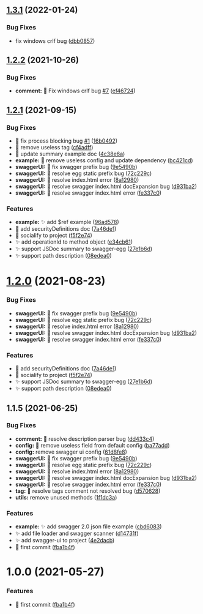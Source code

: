 ## [1.3.1](https://github.com/JsonMa/swagger-egg/compare/v1.3.0...v1.3.1) (2022-01-24)


### Bug Fixes

* fix windows crlf bug ([dbb0857](https://github.com/JsonMa/swagger-egg/commit/dbb0857ea9012dc2c695ac0f477ddc0a5e6a7ad8))



## [1.2.2](https://github.com/JsonMa/swagger-egg/compare/v1.2.1...v1.2.2) (2021-10-26)


### Bug Fixes

* **comment:** :bug: Fix windows crlf bug [#7](https://github.com/JsonMa/swagger-egg/issues/7) ([ef46724](https://github.com/JsonMa/swagger-egg/commit/ef467243747daa5d8a54ff1d3f746f670902a277))



## [1.2.1](https://github.com/JsonMa/swagger-egg/compare/v1.1.0...v1.2.1) (2021-09-15)


### Bug Fixes

* :bug: fix process blocking bug [#1](https://github.com/JsonMa/swagger-egg/issues/1) ([16b0492](https://github.com/JsonMa/swagger-egg/commit/16b0492a3424b1f924ea824bcfdbdb544944612e))
* :memo: remove useless tag ([cf4adff](https://github.com/JsonMa/swagger-egg/commit/cf4adff936bf0f1f483b1e71738ba3f5240237a2))
* :memo: update summary example doc ([4c38e6a](https://github.com/JsonMa/swagger-egg/commit/4c38e6abdb1b7009312bdf085a25cf63fe165ded))
* **example:** :bug: remove useless config and update dependency ([bc421cd](https://github.com/JsonMa/swagger-egg/commit/bc421cd380672a4a652fbf8ac87b5b16cc92a44e))
* **swaggerUI:** :bug: fix swagger prefix bug ([9e5490b](https://github.com/JsonMa/swagger-egg/commit/9e5490b931ca8db7d922aa7a6967ea7ac02e3707))
* **swaggerUI:** :bug: resolve egg static prefix bug ([72c229c](https://github.com/JsonMa/swagger-egg/commit/72c229c5536c8b07bf8f52e895b1ad2ca7536ba2))
* **swaggerUI:** :bug: resolve index.html error ([8a12980](https://github.com/JsonMa/swagger-egg/commit/8a1298083ccbf764938f6a25badcec968473da50))
* **swaggerUI:** :bug: resolve swagger index.html docExpansion bug ([d931ba2](https://github.com/JsonMa/swagger-egg/commit/d931ba2d8c0de6e4ee2b16d2dad268ea5e70a76f))
* **swaggerUI:** :bug: resolve swagger index.html error ([fe337c0](https://github.com/JsonMa/swagger-egg/commit/fe337c00f7dd18e05bb3a0beb5503ab21b6947d9))


### Features

* **example:** :sparkles: add $ref example ([96ad578](https://github.com/JsonMa/swagger-egg/commit/96ad57829a584d63f1a98e1b5a4f6865133d468f))
* :memo: add securityDefinitions doc ([7a46de1](https://github.com/JsonMa/swagger-egg/commit/7a46de1945c9067f039947fd7da80b55649256d5))
* :memo: socialify to project ([f5f2e74](https://github.com/JsonMa/swagger-egg/commit/f5f2e74b4eb5762f68602c3083e8be1a41aa1d79))
* :sparkles: add operationId to method object ([e34cb61](https://github.com/JsonMa/swagger-egg/commit/e34cb617d710e6bbf3faa796a28dd88b18ecc455))
* :sparkles: support JSDoc summary to swagger-egg ([27e1b6d](https://github.com/JsonMa/swagger-egg/commit/27e1b6df02c9149adaf32ba7f5219793c96fd17b))
* :sparkles: support path description ([08edea0](https://github.com/JsonMa/swagger-egg/commit/08edea0403cbedf68243b1b471ac75f4140487be))



# [1.2.0](https://github.com/JsonMa/swagger-egg/compare/v1.1.0...v1.2.0) (2021-08-23)

### Bug Fixes

* **swaggerUI:** :bug: fix swagger prefix bug ([9e5490b](https://github.com/JsonMa/swagger-egg/commit/9e5490b931ca8db7d922aa7a6967ea7ac02e3707))
* **swaggerUI:** :bug: resolve egg static prefix bug ([72c229c](https://github.com/JsonMa/swagger-egg/commit/72c229c5536c8b07bf8f52e895b1ad2ca7536ba2))
* **swaggerUI:** :bug: resolve index.html error ([8a12980](https://github.com/JsonMa/swagger-egg/commit/8a1298083ccbf764938f6a25badcec968473da50))
* **swaggerUI:** :bug: resolve swagger index.html docExpansion bug ([d931ba2](https://github.com/JsonMa/swagger-egg/commit/d931ba2d8c0de6e4ee2b16d2dad268ea5e70a76f))
* **swaggerUI:** :bug: resolve swagger index.html error ([fe337c0](https://github.com/JsonMa/swagger-egg/commit/fe337c00f7dd18e05bb3a0beb5503ab21b6947d9))


### Features

* :memo: add securityDefinitions doc ([7a46de1](https://github.com/JsonMa/swagger-egg/commit/7a46de1945c9067f039947fd7da80b55649256d5))
* :memo: socialify to project ([f5f2e74](https://github.com/JsonMa/swagger-egg/commit/f5f2e74b4eb5762f68602c3083e8be1a41aa1d79))
* :sparkles: support JSDoc summary to swagger-egg ([27e1b6d](https://github.com/JsonMa/swagger-egg/commit/27e1b6df02c9149adaf32ba7f5219793c96fd17b))
* :sparkles: support path description ([08edea0](https://github.com/JsonMa/swagger-egg/commit/08edea0403cbedf68243b1b471ac75f4140487be))



## 1.1.5 (2021-06-25)


### Bug Fixes

* **comment:** :bug: resolve description parser bug ([dd433c4](https://github.com/JsonMa/swagger-egg/commit/dd433c4af17b185e2da459d61b60249229e168bc))
* **config:** :bug: remove useless field  from default config ([ba77add](https://github.com/JsonMa/swagger-egg/commit/ba77added585a4f867a0643a075fbf04714a9857))
* **config:** remove swagger ui config ([61d8fe8](https://github.com/JsonMa/swagger-egg/commit/61d8fe8c832cd1ae62a73cedf4faebca1d72cf22))
* **swaggerUI:** :bug: fix swagger prefix bug ([9e5490b](https://github.com/JsonMa/swagger-egg/commit/9e5490b931ca8db7d922aa7a6967ea7ac02e3707))
* **swaggerUI:** :bug: resolve egg static prefix bug ([72c229c](https://github.com/JsonMa/swagger-egg/commit/72c229c5536c8b07bf8f52e895b1ad2ca7536ba2))
* **swaggerUI:** :bug: resolve index.html error ([8a12980](https://github.com/JsonMa/swagger-egg/commit/8a1298083ccbf764938f6a25badcec968473da50))
* **swaggerUI:** :bug: resolve swagger index.html docExpansion bug ([d931ba2](https://github.com/JsonMa/swagger-egg/commit/d931ba2d8c0de6e4ee2b16d2dad268ea5e70a76f))
* **swaggerUI:** :bug: resolve swagger index.html error ([fe337c0](https://github.com/JsonMa/swagger-egg/commit/fe337c00f7dd18e05bb3a0beb5503ab21b6947d9))
* **tag:** :bug: resolve tags comment not resolved bug ([d570628](https://github.com/JsonMa/swagger-egg/commit/d570628fb843c718687b970359580c625c5475f2))
* **utils:** remove unused methods ([1f1dc3a](https://github.com/JsonMa/swagger-egg/commit/1f1dc3a27a6a27340bf9ac07af3ab33c1c9313c6))


### Features

* **example:** :sparkles: add swagger 2.0 json file example ([cbd6083](https://github.com/JsonMa/swagger-egg/commit/cbd6083f481d2e43b5008cdf07b1c1006636b507))
* :sparkles: add file loader and swagger scanner ([d14731f](https://github.com/JsonMa/swagger-egg/commit/d14731f35da7fcce9fbbfd72490130cb323b8eb8))
* :sparkles: add swagger-ui to project ([4e2dacb](https://github.com/JsonMa/swagger-egg/commit/4e2dacb91059cd81956b429e0754cce1929d704d))
* :tada: first commit ([fba1b4f](https://github.com/JsonMa/swagger-egg/commit/fba1b4f73e69a7b03d8c00366080bed30915fe0c))



# 1.0.0 (2021-05-27)


### Features

* :tada: first commit ([fba1b4f](https://github.com/eggjs/egg-swagger-egg/commit/fba1b4f73e69a7b03d8c00366080bed30915fe0c))



